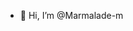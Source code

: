 - 👋 Hi, I’m @Marmalade-m

<!---
Marmalade-m/Marmalade-m is a ✨ special ✨ repository because its `README.md` (this file) appears on your GitHub profile.
You can click the Preview link to take a look at your changes.
--->
